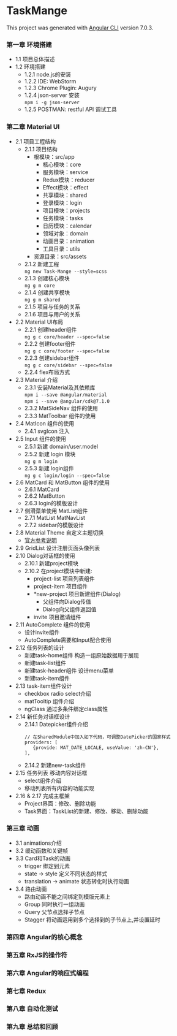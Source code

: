 # TaskMange

This project was generated with [Angular CLI](https://github.com/angular/angular-cli) version 7.0.3.

### 第一章 环境搭建
- 1.1 项目总体描述
- 1.2 环境搭建
  - 1.2.1 node.js的安装
  - 1.2.2 IDE: WebStorm
  - 1.2.3 Chrome Plugin: Augury
  - 1.2.4 json-server 安装  
    `npm i -g json-server`
  - 1.2.5 POSTMAN: restful API 调试工具

### 第二章 Material UI
- 2.1 项目工程结构
  - 2.1.1 项目结构
    - 根模块：src/app 
      - 核心模块：core
      - 服务模块：service
      - Redux模块：reducer
      - Effect模块：effect
      - 共享模块：shared
      - 登录模块：login
      - 项目模块：projects
      - 任务模块：tasks
      - 日历模块：calendar
      - 领域对象：domain
      - 动画目录：animation
      - 工具目录：utils
    - 资源目录：src/assets
  - 2.1.2 新建工程   
  `ng new Task-Mange --style=scss`
  - 2.1.3 创建核心模块  
  `ng g m core` 
  - 2.1.4 创建共享模块  
  `ng g m shared`
  - 2.1.5 项目与任务的关系
  - 2.1.6 项目与用户的关系
- 2.2 Material UI布局
  - 2.2.1 创建header组件  
  `ng g c core/header --spec=false`
  - 2.2.2 创建footer组件  
  `ng g c core/footer --spec=false`
  - 2.2.3 创建sidebar组件   
  `ng g c core/sidebar --spec=false`
  - 2.2.4 flex布局方式
- 2.3 Material 介绍
  - 2.3.1 安装Material及其依赖库   
  `npm i --save @angular/material`  
  `npm i --save @angular/cdk@7.1.0`
  - 2.3.2 MatSideNav 组件的使用
  - 2.3.3 MatToolbar 组件的使用
- 2.4 MatIcon 组件的使用
  - 2.4.1 svgIcon 注入
- 2.5 Input 组件的使用
  - 2.5.1 新建 domain/user.model
  - 2.5.2 新建 login 模块   
  `ng g m login`
  - 2.5.3 新建 login组件    
  `ng g c login/login --spec=false`
- 2.6 MatCard 和 MatButton 组件的使用
  - 2.6.1 MatCard
  - 2.6.2 MatButton
  - 2.6.3 login的模版设计
- 2.7 侧滑菜单使用 MatList组件
  - 2.7.1 MatList MatNavList
  - 2.7.2 sidebar的模版设计
- 2.8 Material Theme 自定义主题切换   
  - [官方参考说明](https://material.angular.io/guide/theming)
- 2.9 GridList 设计注册页面头像列表
- 2.10 Dialog对话框的使用
  - 2.10.1 新建project模块
  - 2.10.2 在project模块中新建:
    - project-list 项目列表组件
    - project-item 项目组件
    - *new-project 项目新建组件(Dialog)
      - 父组件向Dialog传值
      - Dialog向父组件返回值
    - invite 项目邀请组件
- 2.11 AutoComplete 组件的使用
  - 设计invite组件
  - AutoComplete需要和Input配合使用
- 2.12 任务列表的设计
  - 新建task-home组件 构造一组原始数据用于展现
  - 新建task-list组件
  - 新建task-header组件 设计menu菜单
  - 新建task-item组件
- 2.13 task-item组件设计
  - checkbox radio select介绍
  - matTooltip 组件介绍
  - ngClass 通过多条件绑定class属性
- 2.14 新任务对话框设计
  - 2.14.1 Datepicker组件介绍  
    ```
    // 在SharedModule中加入如下代码，可调整DatePicker的国家样式
    providers: [
       {provide: MAT_DATE_LOCALE, useValue: 'zh-CN'},
    ],
    ```
  - 2.14.2 新建new-task组件
- 2.15 任务列表 移动内容对话框
  - select组件介绍
  - 移动列表所有内容的功能实现
- 2.16 & 2.17 完成主框架
  - Project界面：修改、删除功能
  - Task界面：TaskList的新建、修改、移动、删除功能

### 第三章 动画
- 3.1 animations介绍
- 3.2 缓动函数和关键帧
- 3.3 Card和Task的动画
  - trigger 绑定到元素
  - state -> style 定义不同状态的样式
  - translation -> animate 状态转化时执行动画
- 3.4 路由动画
  - 路由动画不能之间绑定到模版元素上
  - Group 同时执行一组动画
  - Query 父节点选择子节点
  - Stagger 将动画运用到多个选择到的子节点上,并设置延时

### 第四章 Angular的核心概念

### 第五章 RxJS的操作符

### 第六章 Angular的响应式编程

### 第七章 Redux

### 第八章 自动化测试

### 第九章 总结和回顾
